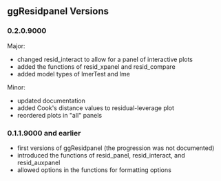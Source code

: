 ## ggResidpanel Versions

### 0.2.0.9000

Major:

- changed resid_interact to allow for a panel of interactive plots
- added the functions of resid_xpanel and resid_compare
- added model types of lmerTest and lme

Minor: 

- updated documentation
- added Cook's distance values to residual-leverage plot
- reordered plots in "all" panels

### 0.1.1.9000 and earlier

- first versions of ggResidpanel (the progression was not documented)
- introduced the functions of resid_panel, resid_interact, and resid_auxpanel
- allowed options in the functions for formatting options
